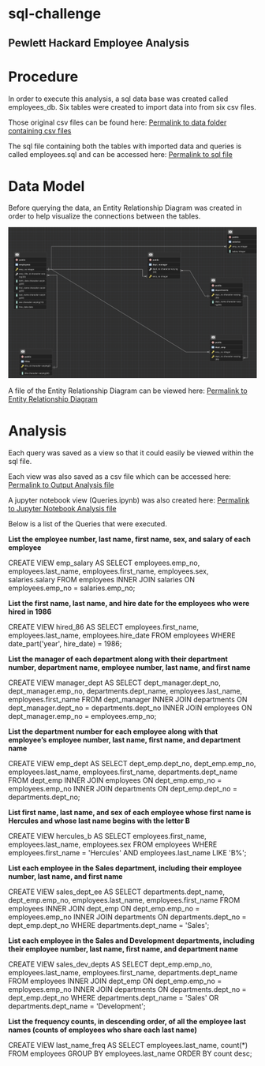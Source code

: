 # sql-challenge

## Pewlett Hackard Employee Analysis

# Procedure
In order to execute this analysis, a sql data base was created called employees_db. 
Six tables were created to import data into from six csv files. 

Those original csv files can be found here:
[Permalink to data folder containing csv files](https://github.com/maderamel/sql-challenge/tree/main/EmployeeSQL/data)

The sql file containing both the tables with imported data and queries is called employees.sql and can be accessed here: [Permalink to sql file](https://github.com/maderamel/sql-challenge/blob/960424218e1be750cedde0640964f317179c9654/EmployeeSQL/Employees.sql)

# Data Model
Before querying the data, an Entity Relationship Diagram was created in order to help visualize the connections between the tables. 

![This is a screenshot of the Entity Relationship Diagram](https://github.com/maderamel/sql-challenge/blob/a458d519744206fb4b130cf7ad6a05992de266dc/EmployeeSQL/employee_db_model_pic.png)

A file of the Entity Relationship Diagram can be viewed here: [Permalink to Entity Relationship Diagram](https://github.com/maderamel/sql-challenge/blob/a458d519744206fb4b130cf7ad6a05992de266dc/EmployeeSQL/employee_db_model_pic.png)

# Analysis
Each query was saved as a view so that it could easily be viewed within the sql file. 

Each view was also saved as a csv file which can be accessed here: [Permalink to Output Analysis file](https://github.com/maderamel/sql-challenge/tree/main/EmployeeSQL/Output%20Analysis)

A jupyter notebook view (Queries.ipynb) was also created here: [Permalink to Jupyter Notebook Analysis file](https://github.com/maderamel/sql-challenge/blob/a458d519744206fb4b130cf7ad6a05992de266dc/EmployeeSQL/Output%20Analysis/Queries.ipynb)

Below is a list of the Queries that were executed.

**List the employee number, last name, first name, sex, and salary of each employee**

CREATE VIEW emp_salary AS
SELECT employees.emp_no, employees.last_name, employees.first_name, employees.sex, salaries.salary
FROM employees
INNER JOIN salaries ON
employees.emp_no = salaries.emp_no;


**List the first name, last name, and hire date for the employees who were hired in 1986**

CREATE VIEW hired_86 AS
SELECT employees.first_name, employees.last_name, employees.hire_date
FROM employees
WHERE date_part('year', hire_date) = 1986;

**List the manager of each department along with their department number, department name, employee number, last name, and first name**

CREATE VIEW manager_dept AS
SELECT dept_manager.dept_no, dept_manager.emp_no, departments.dept_name, employees.last_name, employees.first_name
FROM dept_manager
INNER JOIN departments ON
dept_manager.dept_no = departments.dept_no 
INNER JOIN employees ON
dept_manager.emp_no = employees.emp_no;

**List the department number for each employee along with that employee’s employee number, last name, first name, and department name**

CREATE VIEW emp_dept AS
SELECT dept_emp.dept_no, dept_emp.emp_no, employees.last_name, employees.first_name, departments.dept_name
FROM dept_emp
INNER JOIN employees ON
dept_emp.emp_no = employees.emp_no
INNER JOIN departments ON
dept_emp.dept_no = departments.dept_no;

**List first name, last name, and sex of each employee whose first name is Hercules and whose last name begins with the letter B**

CREATE VIEW hercules_b AS
SELECT employees.first_name, employees.last_name, employees.sex
FROM employees
WHERE employees.first_name = 'Hercules' AND
employees.last_name LIKE 'B%';

**List each employee in the Sales department, including their employee number, last name, and first name**

CREATE VIEW sales_dept_ee AS
SELECT departments.dept_name, dept_emp.emp_no, employees.last_name, employees.first_name
FROM employees
INNER JOIN dept_emp ON
dept_emp.emp_no = employees.emp_no
INNER JOIN departments ON
departments.dept_no = dept_emp.dept_no
WHERE departments.dept_name = 'Sales';

**List each employee in the Sales and Development departments, including their employee number, last name, first name, and department name**

CREATE VIEW sales_dev_depts AS
SELECT dept_emp.emp_no, employees.last_name, employees.first_name, departments.dept_name
FROM employees
INNER JOIN dept_emp ON
dept_emp.emp_no = employees.emp_no
INNER JOIN departments ON
departments.dept_no = dept_emp.dept_no
WHERE departments.dept_name = 'Sales' OR
departments.dept_name = 'Development';

**List the frequency counts, in descending order, of all the employee last names (counts of employees who share each last name)**

CREATE VIEW last_name_freq AS
SELECT employees.last_name, count(*)
FROM employees
GROUP BY employees.last_name
ORDER BY count desc;


